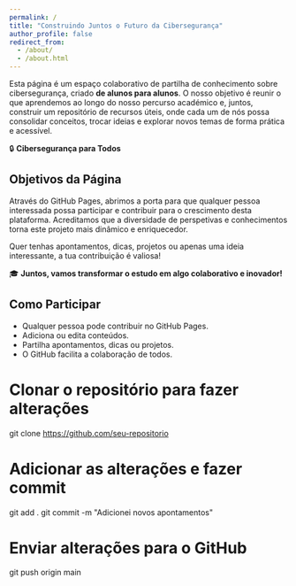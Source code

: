 ```yaml
---
permalink: /
title: "Construindo Juntos o Futuro da Cibersegurança"
author_profile: false
redirect_from: 
  - /about/
  - /about.html
---
```


Esta página é um espaço colaborativo de partilha de conhecimento sobre cibersegurança, criado **de alunos para alunos**. O nosso objetivo é reunir o que aprendemos ao longo do nosso percurso académico e, juntos, construir um repositório de recursos úteis, onde cada um de nós possa consolidar conceitos, trocar ideias e explorar novos temas de forma prática e acessível.

🔒 **Cibersegurança para Todos**

## Objetivos da Página

Através do GitHub Pages, abrimos a porta para que qualquer pessoa interessada possa participar e contribuir para o crescimento desta plataforma. Acreditamos que a diversidade de perspetivas e conhecimentos torna este projeto mais dinâmico e enriquecedor. 

Quer tenhas apontamentos, dicas, projetos ou apenas uma ideia interessante, a tua contribuição é valiosa!

🎓 **Juntos, vamos transformar o estudo em algo colaborativo e inovador!**

## Como Participar

- Qualquer pessoa pode contribuir no GitHub Pages.
- Adiciona ou edita conteúdos.
- Partilha apontamentos, dicas ou projetos.
- O GitHub facilita a colaboração de todos.

# Clonar o repositório para fazer alterações
git clone https://github.com/seu-repositorio

# Adicionar as alterações e fazer commit
git add .
git commit -m "Adicionei novos apontamentos"

# Enviar alterações para o GitHub
git push origin main
